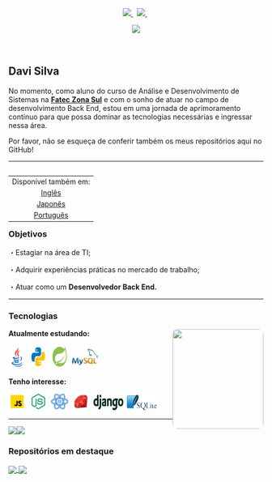 <p align="center">
  <!-- Badge - LinkedIn -->
  <a href="https://www.linkedin.com/in/davialvessilva">
    <img src="https://img.shields.io/badge/-LinkedIn-0e00cf?style=round-square&logo=Linkedin&logoColor=&link=https://www.linkedin.com/in/davialvessilva">
  </a>
  &nbsp;
  <!-- Badge - Email -->
  <a href="mailto:daviricardo205@gmail.com">
    <img src="https://img.shields.io/badge/-Email-ff0000?style=round-square&logo=gmail&logoColor=white&link=mailto:daviricardo205@gmail.com">
  </a>
  &nbsp;
   <p align="center">
  <!-- Badge - Contador de visualizações do perfil -->
   <img src= "https://komarev.com/ghpvc/?username=DaviRicardo&label=Visualizações+do+perfil&color=800080">
  </p>
  &nbsp;
</p>

<!-- Apresentação -->
## Davi Silva
<p>No momento, como aluno do curso de Análise e Desenvolvimento de Sistemas na <strong><a target="_blank" href="https://www.linkedin.com/company/fatec-zona-sul?originalSubdomain=br">Fatec Zona Sul</a></strong> e com o sonho de  atuar no campo de desenvolvimento Back End, estou em uma jornada de aprimoramento contínuo para que possa dominar as tecnologias necessárias e ingressar nessa área.</p>
<p>Por favor, não se esqueça de conferir também os meus repositórios aqui no GitHub!</p>

---

<!-- README em EN, JP & PT-BR: -->
<table align="right">
 <td>Disponível também em:</td>
    <tr><td align="center"><a href="README_ENG.md">Inglês</a></td></tr>
    <tr><td align="center"><a href="README_JP.md">Japonês</a></td></tr>
    <tr><td align="center"><a href="README.md">Português</a></tr>
  </td>
</table>

### Objetivos

<p>・Estagiar na área de TI;</p>
<p>・Adquirir experiências práticas no mercado de trabalho;</p>
<p>・Atuar como um <strong>Desenvolvedor Back End.</strong></p>

---

### Tecnologias

<!-- GIF Yeji  -->
<img src="./recursos/yejigif.gif" width="180px" height="197px" align="right" style="border-radius: 10px;">


**Atualmente estudando:**

<p align="left">
  <!-- ícone Java -->
  <img src="./recursos/icones/java.svg" width="34px" height="47px">&nbsp;
  <!-- Ícone Python -->
  <img src="./recursos/icones/python.svg" width="34px" height="47px">&nbsp;
  <!-- Ícone SpringBoot -->
  <img src="./recursos/icones/springboot.svg" width="34px" height="47px">&nbsp;
  <!-- Ícone MySQL -->
  <img src="./recursos/icones/mysql.svg" width="52px" height="47px">&nbsp;
</p>

**Tenho interesse:**

<p align="left">
  <!-- Ícone JavaScript -->
  <img src="./recursos/icones/javascript.svg" width="34px" height="34px">&nbsp;
  <!-- Ícone NodeJs -->
  <img src="./recursos/icones/nodejs.svg" width="34px" height="34px">&nbsp;
    <!-- ícone ReactNative -->
  <img src="./recursos/icones/reactnative.svg" width="34px" height="34px">&nbsp;
  <!-- Ícone Ruby -->
  <img src="./recursos/icones/ruby.svg" width="34px" height="34px">&nbsp;
  <!-- Ícone Django -->
  <img src="./recursos/icones/django.svg" width="59px" height="30px">&nbsp;
  <!-- Ícone SQLite -->
  <img src="./recursos/icones/sqlite.svg" width="59px" height="30px">&nbsp;
</p>

---

<div style="display: flex;">
    <img align="center" src="https://github-readme-stats.vercel.app/api/top-langs/?username=DaviRicardo&layout=compact&custom_title=Linguagens%20mais%20utilizadas:&theme=midnight-purple&hide_border=true&locale=pt-br"/>
    <img align="center" src="https://github-readme-stats.vercel.app/api?username=DaviRicardo&theme=midnight-purple&hide=prs,issues,contribs&count_private=true&include_all_commits=true&show_icons=true&hide_border=true&locale=pt-br"/>
</div>

### Repositórios em destaque

<a href="https://github.com/DaviRicardo/Fatec-Zona-Sul_JavaExercises-Projects">
  <img align="center" src="https://github-readme-stats.vercel.app/api/pin/?username=DaviRicardo&repo=Fatec-Zona-Sul_JavaExercises-Projects&theme=midnight-purple&hide_border=true&show_owner=false" />
</a>
<a href="https://github.com/DaviRicardo/Fatec-Zona-Sul_WebProjetoPadaria">
  <img align="center" src="https://github-readme-stats.vercel.app/api/pin/?username=DaviRicardo&repo=Fatec-Zona-Sul_WebProjetoPadaria&theme=midnight-purple&hide_border=true&show_owner=false" />
</a>

